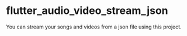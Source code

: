 # flutter_audio_video_stream_json
You can stream your songs and videos from a json file using this project.
